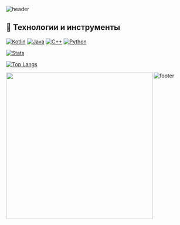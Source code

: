 ![header](https://capsule-render.vercel.app/api?type=waving&color=gradient&height=256&section=header&text=Привет!&fontSize=75&animation=fadeIn&fontAlignY=38&desc=Добро%20пожаловать%20в%20мой%20профиль!&descAlignY=51&descAlign=62)


## 🚀 Технологии и инструменты
[![Kotlin](https://img.shields.io/badge/Kotlin-7F52FF?style=for-the-badge&logo=kotlin&logoColor=white)]()
[![Java](https://img.shields.io/badge/Java-ED8B00?style=for-the-badge&logo=openjdk&logoColor=white)]()
[![C++](https://img.shields.io/badge/C%2B%2B-00599C?style=for-the-badge&logo=c%2B%2B&logoColor=white)]()
[![Python](https://img.shields.io/badge/Python-3776AB?style=for-the-badge&logo=python&logoColor=white)]()


[![Stats](https://github-readme-stats.vercel.app/api?username=Th3Kolbask1n&show_icons=true&theme=dark)](https://github.com/Th3Kolbask1n)

[![Top Langs](https://github-readme-stats.vercel.app/api/top-langs/?username=Th3Kolbask1n&layout=compact&theme=dark)](https://github.com/Th3Kolbask1n)

[<img align="left" width="400" src="https://github.com/Th3Kolbask1n/metrics/blob/master/github-metrics.svg">](https://github.com/Th3Kolbask1n)


![footer](https://capsule-render.vercel.app/api?type=soft&color=gradient&height=100&section=footer&text=Спасибо!)
